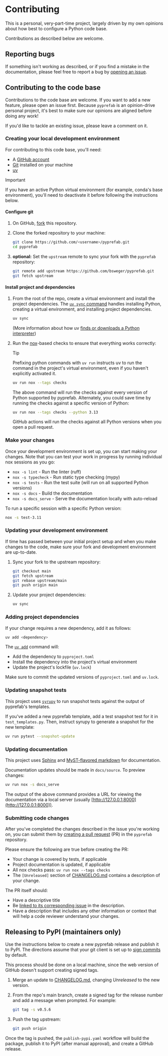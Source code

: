 # Contributing

This is a personal, very-part-time project, largely driven by my own opinions
about how best to configure a Python code base.

Contributions as described below are welcome.

## Reporting bugs

If something isn't working as described, or if you find a mistake in the
documentation, please feel free to report a bug by
[opening an issue](https://github.com/bsweger/pyprefab/issues).

## Contributing to the code base

Contributions to the code base are welcome. If you want to add a new feature,
please open an issue first. Because `pyprefab` is an opinion-drive personal
project, it's best to make sure our opinions are aligned before doing any work!

If you'd like to tackle an existing issue, please leave a comment on it.

### Creating your local development environment

For contributing to this code base, you'll need:

- A [GitHub account](https://github.com/)
- [Git](https://git-scm.com/) installed on your machine
- [uv](https://docs.astral.sh/uv/getting-started/installation/)

> [!IMPORTANT]
> If you have an active Python virtual environment (for example, conda's
> base environment), you'll need to deactivate it before following the
> instructions below.

#### Configure git

1. On GitHub, [fork](https://docs.github.com/en/pull-requests/collaborating-with-pull-requests/working-with-forks/fork-a-repo) this repository.

2. Clone the forked repository to your machine:

    ```bash
    git clone https://github.com/<username>/pyprefab.git
    cd pyprefab
    ```

3. **optional:** Set the `upstream` remote to sync your fork with the `pyprefab`
repository:

    ```bash
    git remote add upstream https://github.com/bsweger/pyprefab.git
    git fetch upstream
    ```

#### Install project and dependencies

1. From the root of the repo, create a virtual environment and install the
project dependencies. The
[`uv sync` command](https://docs.astral.sh/uv/reference/cli/#uv-sync) handles
installing Python, creating a virtual environment, and installing project
dependencies.

    ```bash
    uv sync
    ```

   (More information about how uv
    [finds or downloads a Python interpreter](https://docs.astral.sh/uv/reference/cli/#uv-python))

2. Run the [nox](https://nox.thea.codes/en/stable/)-based checks to ensure that
   everything works correctly:

    > [!TIP]
    > Prefixing python commands with `uv run` instructs uv to run the command
    > in the project's virtual environment, even if you haven't explicitly
    > activated it.

    ```bash
    uv run nox --tags checks
    ```

    The above command will run the checks against every version of Python
    supported by pyprefab. Alternately, you could save time by running the
    checks against a specific version of Python:

    ```bash
    uv run nox --tags checks --python 3.13
    ```

    GitHub actions will run the checks against all Python versions when
    you open a pull request.

### Make your changes

Once your development environment is set up, you can start making your changes.
Note that you can test your work in progress by running individual nox sessions
as you go:

- `nox -s lint` - Run the linter (ruff)
- `nox -s typecheck` - Run static type checking (mypy)
- `nox -s tests` - Run the test suite (will run on all supported Python versions)
- `nox -s docs` - Build the documentation
- `nox -s docs_serve` - Serve the documentation locally with auto-reload

To run a specific session with a specific Python version:

```bash
nox -s test-3.11
```

### Updating your development environment

If time has passed between your initial project setup and when you make changes
to the code, make sure your fork and development environment are up-to-date.

1. Sync your fork to the upstream repository:

    ```bash
    git checkout main
    git fetch upstream
    git rebase upstream/main
    git push origin main
    ```

2. Update your project dependencies:

    ```bash
    uv sync
    ```

### Adding project dependencies

If your change requires a new dependency, add it as follows:

```bash
uv add <dependency>
```

The [`uv add`](https://docs.astral.sh/uv/reference/cli/#uv-add) command will:

- Add the dependency to `pyproject.toml`
- Install the dependency into the project's virtual environment
- Update the project's lockfile (`uv.lock`)

Make sure to commit the updated versions of `pyproject.toml` and `uv.lock`.

### Updating snapshot tests

This project uses [`syrupy`](https://github.com/syrupy-project/syrupy) to run snapshot tests against the output of pyprefab's templates.

If you've added a new pyprefab template, add a test snapshot test for it in `test_templates.py`. Then, instruct syrupy to generate a snapshot for the new template:

```bash
uv run pytest --snapshot-update
```

### Updating documentation

This project uses [Sphinx](https://www.sphinx-doc.org/en/master/) and
[MyST-flavored markdown](https://myst-parser.readthedocs.io/en/latest/index.html)
for documentation.

Documentation updates should be made in `docs/source`. To preview
changes:

```bash
uv run nox -s docs_serve
```

The output of the above command provides a URL for viewing the documentation via a local server (usually [http://127.0.0.1:8000](http://127.0.0.1:8000)).

### Submitting code changes

After you've completed the changes described in the issue you're working on,
you can submit them by [creating a pull request](https://docs.github.com/en/pull-requests/collaborating-with-pull-requests/proposing-changes-to-your-work-with-pull-requests/creating-a-pull-request-from-a-fork) (PR) in the `pyprefab` repository.

Please ensure the following are true before creating the PR:

- Your change is covered by tests, if applicable
- Project documentation is updated, if applicable
- All nox checks pass: `uv run nox --tags checks`
- The `[Unreleased]` section of [CHANGELOG.md](CHANGELOG.md) contains a
description of your change.

The PR itself should:

- Have a descriptive title
- Be [linked to its corresponding issue](https://docs.github.com/en/issues/tracking-your-work-with-issues/using-issues/linking-a-pull-request-to-an-issue)
in the description.
- Have a description that includes any other information or context that will
help a code reviewer understand your changes.

## Releasing to PyPI (maintainers only)

Use the instructions below to create a new pyprefab release and
publish it to PyPI. The directions assume that your git client is set up to
[sign commits](https://docs.github.com/en/authentication/managing-commit-signature-verification/telling-git-about-your-signing-key)
by default.

This process should be done on a local machine, since
the web version of GitHub doesn't support creating signed tags.

1. Merge an update to [CHANGELOG.md](CHANGELOG.md),
   changing *Unreleased* to the new version.
2. From the repo's main branch, create a signed tag for the release number
   and add a message when prompted. For example:

    ```bash
    git tag -s v0.5.6
    ```

3. Push the tag upstream:

   ```bash
   git push origin
   ```

Once the tag is pushed, the `publish-pypi.yaml` workflow will build the package,
publish it to PyPI (after manual approval), and create a GitHub release.
